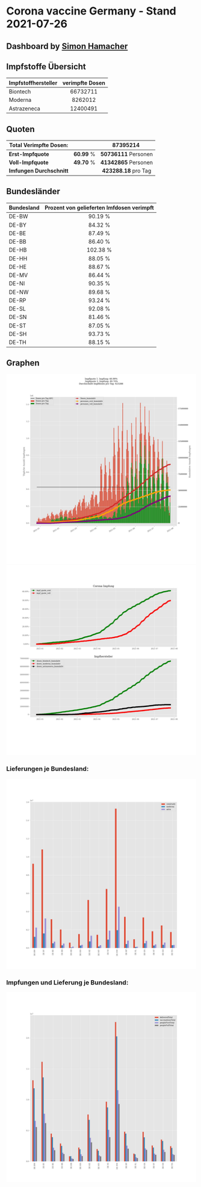 # Corona vaccine Germany - Stand 2021-07-26
## Dashboard by [Simon Hamacher](https://www.shamacher.eu)
## Impfstoffe Übersicht
**Impfstoffhersteller** | **verimpfte Dosen**
-------- | :--------:
Biontech | 66732711
Moderna | 8262012
Astrazeneca | 12400491


## Quoten
**Total Verimpfte Dosen:** | |87395214&nbsp;
-------- | :--------:| :--------:
**Erst-Impfquote** | **60.99** %| **50736111** Personen
**Voll-Impfquote** | **49.70** %| **41342865** Personen
**Imfungen Durchschnitt** | |**423288.18** pro Tag 
## Bundesländer
**Bundesland** | **Prozent von gelieferten Imfdosen verimpft**
-------- | :--------:
DE-BW | 90.19 %
DE-BY | 84.32 %
DE-BE | 87.49 %
DE-BB | 86.40 %
DE-HB | 102.38 %
DE-HH | 88.05 %
DE-HE | 88.67 %
DE-MV | 86.44 %
DE-NI | 90.35 %
DE-NW | 89.68 %
DE-RP | 93.24 %
DE-SL | 92.08 %
DE-SN | 81.46 %
DE-ST | 87.05 %
DE-SH | 93.73 %
DE-TH | 88.15 %
## Graphen
<img src="Impfungen-Corona-01.jpg" alt="Impf Übersicht" title="Impf Übersicht" />
<img src="Impfungen-Corona-02.jpg" alt="Impfquote" title="Impf Übersicht" />

### Lieferungen je Bundesland:
<img src="Impfungen-Corona-04.jpg" alt="Impfungen in den Bundesländern" title="Impfungen in den Bundesländern" />

### Impfungen und Lieferung je Bundesland:
<img src="Impfungen-Corona-05.jpg" alt="Impfungen in den Bundesländern" title="Impfungen in den Bundesländern" />

